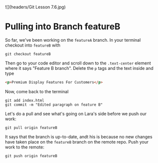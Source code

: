 ![](headers/Git Lesson 7.6.jpg)

# Pulling into Branch featureB

So far, we've been working on the `featureA` branch. In your terminal checkout into `featureB` with

```
git checkout featureB
```

Then go to your code editor and scroll down to the `.text-center` element where it says "Feature B branch". Delete the `p` tags and the text inside and type

```html
<p>Premium Display Features For Customers</p>
```

Now, come back to the terminal

```
git add index.html
git commit -m "Edited paragraph on feature B"
```

Let's do a pull and see what's going on Lara's side before we push our work:

```
git pull origin featureB
```

It says that the branch is up-to-date, andt his is because no new changes have taken place on the `featureB` branch on the remote repo. Push your work to the remote:

```
git push origin featureB
```